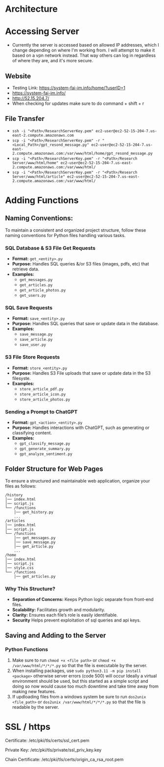 # Architecture




# Accessing Server
* Currently the server is accessed based on allowed IP addresses, which I change depending on where I'm working from.
  I will attempt to make it based on a vpn network instead. That way others can log in regardless of where they are,
  and it's more secure.
## Website
* Testing Link: https://system-fai-im.info/home/?userID=1
* https://system-fai-im.info/
* http://52.15.204.7/
* When checking for updates make sure to do command + shift + r

## File Transfer
- `ssh -i "<Path>/ResearchServerKey.pem" ec2-user@ec2-52-15-204-7.us-east-2.compute.amazonaws.com`
- `scp -i "<Path>/ResearchServerKey.pem" -r "<Local_Path>/gpt_resond_message.py" ec2-user@ec2-52-15-204-7.us-east-2.compute.amazonaws.com:/var/www/html/home/gpt_resond_message.py`
- `scp -i "<Path>/ResearchServerKey.pem" -r "<Path>/Research Server/www/html/home" ec2-user@ec2-52-15-204-7.us-east-2.compute.amazonaws.com:/var/www/html/`
- `scp -i "<Path>/ResearchServerKey.pem" -r "<Path>/Research Server/www/html/article" ec2-user@ec2-52-15-204-7.us-east-2.compute.amazonaws.com:/var/www/html/`


# Adding Functions

## Naming Conventions:
To maintain a consistent and organized project structure, follow these naming conventions for Python files handling various tasks.

### SQL Database & S3 File Get Requests
- **Format:** `get_<entity>.py`
- **Purpose:** Handles SQL queries &/or S3 files (images, pdfs, etc) that retrieve data.
- **Examples:**
  - `get_messages.py`
  - `get_articles.py`
  - `get_article_photos.py`
  - `get_users.py`

### SQL Save Requests
- **Format:** `save_<entity>.py`
- **Purpose:** Handles SQL queries that save or update data in the database.
- **Examples:**
  - `save_message.py`
  - `save_article.py`
  - `save_user.py`

### S3 File Store Requests
- **Format:** `store_<entity>.py`
- **Purpose:** Handles S3 File uploads that save or update data in the S3 filesyste.
- **Examples:**
  - `store_article_pdf.py`
  - `store_article_icon.py`
  - `store_article_photos.py`

### Sending a Prompt to ChatGPT
- **Format:** `gpt_<action>_<entity>.py`
- **Purpose:** Handles interactions with ChatGPT, such as generating or classifying content.
- **Examples:**
  - `gpt_classify_message.py`
  - `gpt_generate_summary.py`
  - `gpt_analyze_sentiment.py`

## Folder Structure for Web Pages
To ensure a structured and maintainable web application, organize your files as follows:

```
/history
│── index.html
│── script.js
└── /functions
    │── get_history.py
    ...
/articles
│── index.html
│── script.js
└── /functions
    │── get_messages.py
    │── save_message.py
    │── get_article.py
    ...
/home
│── index.html
│── script.js
│── style.css
└── /functions
    │── get_articles.py
```

### Why This Structure?
- **Separation of Concerns:** Keeps Python logic separate from front-end files.
- **Scalability:** Facilitates growth and modularity.
- **Clarity:** Ensures each file’s role is easily identifiable.
- **Security** Helps prevent exploitation of sql queries and api keys.


## Saving and Adding to the Server

### Python Functions
1) Make sure to run `chmod +x <file path>` or `chmod +x /var/www/html/*/*/*.py` so that the file is executable by the server.
2) When installing packages, use `sudo python3.11 -m pip install <package>` otherwise server errors (code 500) will occur
   Ideally a virtual environment should be used, but this started as a simple script and doing so now would cause too much downtime and take time away from making new features.
3) If updloading files from a windows system be sure to run `dos2unix <file_path>` or `dos2unix /var/www/html/*/*/*.py` so that the file is readable by the server.





# SSL / https
Certificate: /etc/pki/tls/certs/ssl_cert.pem

Private Key: /etc/pki/tls/private/ssl_priv_key.key

Chain Certificate: /etc/pki/tls/certs/origin_ca_rsa_root.pem
